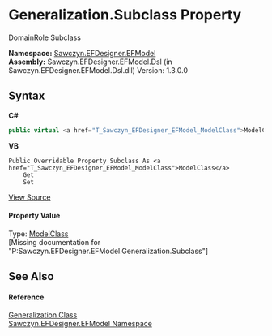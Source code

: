 # Generalization.Subclass Property 
 

DomainRole Subclass

**Namespace:**&nbsp;<a href="N_Sawczyn_EFDesigner_EFModel">Sawczyn.EFDesigner.EFModel</a><br />**Assembly:**&nbsp;Sawczyn.EFDesigner.EFModel.Dsl (in Sawczyn.EFDesigner.EFModel.Dsl.dll) Version: 1.3.0.0

## Syntax

**C#**<br />
``` C#
public virtual <a href="T_Sawczyn_EFDesigner_EFModel_ModelClass">ModelClass</a> Subclass { get; set; }
```

**VB**<br />
``` VB
Public Overridable Property Subclass As <a href="T_Sawczyn_EFDesigner_EFModel_ModelClass">ModelClass</a>
	Get
	Set
```

<a href="https://github.com/msawczyn/EFDesigner/tree/master/src/Dsl/GeneratedCode/DomainRelationships.cs#L2664" title="View the source code">View Source</a><br />

#### Property Value
Type: <a href="T_Sawczyn_EFDesigner_EFModel_ModelClass">ModelClass</a><br />\[Missing <value> documentation for "P:Sawczyn.EFDesigner.EFModel.Generalization.Subclass"\]

## See Also


#### Reference
<a href="T_Sawczyn_EFDesigner_EFModel_Generalization">Generalization Class</a><br /><a href="N_Sawczyn_EFDesigner_EFModel">Sawczyn.EFDesigner.EFModel Namespace</a><br />
